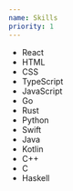 ```yaml
---
name: Skills
priority: 1
---
```


- React
- HTML
- CSS
- TypeScript
- JavaScript
- Go
- Rust
- Python
- Swift
- Java
- Kotlin
- C++
- C
- Haskell
